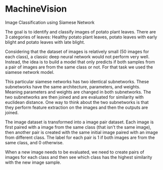 # MachineVision

Image Classification using Siamese Network

The goal is to identify and classify images of potato plant leaves. There are 3 categories of leaves: Healthy potato plant leaves, potato leaves with early blight and potato leaves with late blight. 

Considering that the dataset of images is relatively small (50 images for each class), a classic deep neural network would not perform very well. Instead, the idea is to build a model that only predicts if both samples from a pair of images are from the same class or not. For that task we used the siamese network model.

This particular siamese networks has two identical subnetworks. These subnetworks have the same architecture, parameters, and weights. Meaning parameters and weights are changed in both subnetworks. The two subnetworks are then joined and are evaluated for similarity with euclidean distance. One way to think about the two subnetworks is that they perform feature extraction on the images and then the outputs are joined.

The image dataset is transformed into a image pair dataset. Each image is first paired with a image from the same class (that isn't the same image), then another pair is created with the same initial image paired with an image from different class. The label for each pair is 1 if both images are from the same class, and 0 otherwise.

When a new image needs to be evaluated, we need to create pairs of images for each class and then see which class has the highest similarity with the new image sample.
